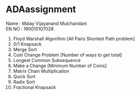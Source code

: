 # ADAassignment  
Name : Malay Vijayanand Mulchandani  
EN NO : 190010107028  
  
1. Floyd Warshall Algorithm [All Pairs Shortest Path problem]  
2. 0/1 Knapsack  
3. Merge Sort  
4. Coin Change Problem [Number of ways to get total]  
5. Longest Common Subsequence  
6. Make a Change [Minimum Number of Coins]  
7. Matrix Chain Multiplication  
8. Quick Sort  
9. Radix Sort  
10. Fractional Knapsack  
